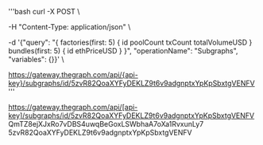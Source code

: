 '''bash
curl -X POST \

  -H "Content-Type: application/json" \

  -d '{"query": "{ factories(first: 5) { id poolCount txCount totalVolumeUSD } bundles(first: 5) { id ethPriceUSD } }", "operationName": "Subgraphs", "variables": {}}' \

  https://gateway.thegraph.com/api/{api-key}/subgraphs/id/5zvR82QoaXYFyDEKLZ9t6v9adgnptxYpKpSbxtgVENFV
'''

https://gateway.thegraph.com/api/[api-key]/subgraphs/id/5zvR82QoaXYFyDEKLZ9t6v9adgnptxYpKpSbxtgVENFV
QmTZ8ejXJxRo7vDBS4uwqBeGoxLSWbhaA7oXa1RvxunLy7
5zvR82QoaXYFyDEKLZ9t6v9adgnptxYpKpSbxtgVENFV
